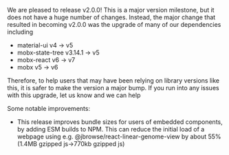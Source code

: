 We are pleased to release v2.0.0! This is a major version milestone, but it
does not have a huge number of changes. Instead, the major change that resulted
in becoming v2.0.0 was the upgrade of many of our dependencies including

- material-ui v4 -> v5
- mobx-state-tree v3.14.1 -> v5
- mobx-react v6 -> v7
- mobx v5 -> v6

Therefore, to help users that may have been relying on library versions like
this, it is safer to make the version a major bump. If you run into any issues
with this upgrade, let us know and we can help

Some notable improvements:

- This release improves bundle sizes for users of embedded components, by
  adding ESM builds to NPM. This can reduce the initial load of a webpage using
  e.g. @jbrowse/react-linear-genome-view by about 55% (1.4MB gzipped js->770kb
  gzipped js)
